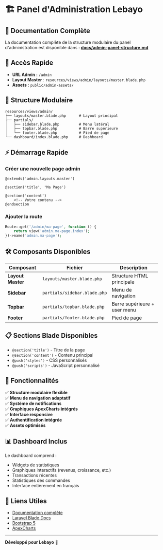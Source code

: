 # 🏗️ Panel d'Administration Lebayo

## 📖 Documentation Complète

La documentation complète de la structure modulaire du panel d'administration est disponible dans : 
**[docs/admin-panel-structure.md](docs/admin-panel-structure.md)**

## 🚀 Accès Rapide

- **URL Admin** : `/admin`
- **Layout Master** : `resources/views/admin/layouts/master.blade.php`
- **Assets** : `public/admin-assets/`

## 📁 Structure Modulaire

```
resources/views/admin/
├── layouts/master.blade.php      # Layout principal
├── partials/
│   ├── sidebar.blade.php         # Menu latéral
│   ├── topbar.blade.php          # Barre supérieure
│   └── footer.blade.php          # Pied de page
└── dashboard/index.blade.php     # Dashboard
```

## ⚡ Démarrage Rapide

### Créer une nouvelle page admin

```blade
@extends('admin.layouts.master')

@section('title', 'Ma Page')

@section('content')
    <!-- Votre contenu -->
@endsection
```

### Ajouter la route

```php
Route::get('/admin/ma-page', function () {
    return view('admin.ma-page.index');
})->name('admin.ma-page');
```

## 🛠️ Composants Disponibles

| Composant | Fichier | Description |
|-----------|---------|-------------|
| **Layout Master** | `layouts/master.blade.php` | Structure HTML principale |
| **Sidebar** | `partials/sidebar.blade.php` | Menu de navigation |
| **Topbar** | `partials/topbar.blade.php` | Barre supérieure + user menu |
| **Footer** | `partials/footer.blade.php` | Pied de page |

## 📋 Sections Blade Disponibles

- `@section('title')` - Titre de la page
- `@section('content')` - Contenu principal  
- `@push('styles')` - CSS personnalisés
- `@push('scripts')` - JavaScript personnalisé

## 🎯 Fonctionnalités

✅ **Structure modulaire flexible**  
✅ **Menu de navigation adaptatif**  
✅ **Système de notifications**  
✅ **Graphiques ApexCharts intégrés**  
✅ **Interface responsive**  
✅ **Authentification intégrée**  
✅ **Assets optimisés**  

## 📊 Dashboard Inclus

Le dashboard comprend :
- Widgets de statistiques
- Graphiques interactifs (revenus, croissance, etc.)
- Transactions récentes
- Statistiques des commandes
- Interface entièrement en français

## 🔗 Liens Utiles

- [Documentation complète](docs/admin-panel-structure.md)
- [Laravel Blade Docs](https://laravel.com/docs/blade)
- [Bootstrap 5](https://getbootstrap.com/docs/5.0/)
- [ApexCharts](https://apexcharts.com/docs/)

---

**Développé pour Lebayo** 🚀 